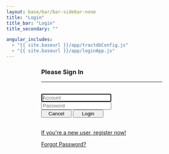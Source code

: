 ```yaml
---
layout: base/bar/bar-sidebar-none
title: "Login"
title_bar: "Login"
title_secondary: ""

angular_includes:
  - "{{ site.baseurl }}/app/tractdbConfig.js"
  - "{{ site.baseurl }}/app/loginApp.js"
---
```


<div ng-app="loginApp" ng-controller="loginController">
  <div class = "container">
    <div class="wrapper">
      <form ng-submit="submitLoginForm()" id="loginForm" name="loginForm" class="form-signin">       
        <h3 class="form-signin-heading">Please Sign In</h3>
        <hr class="colorgraph"><br>
        <input class="form-control" name="account" placeholder="Account" autofocus="" required="" maxlength="20" ng-model="viewModel.account" /><br/>
        <input type="password" class="form-control" name="password" placeholder="Password" required="" maxlength="24" ng-model="viewModel.password" /><br/>  
        <button class="btn btn-small" name="Cancel" value="Cancel">Cancel</button> 
        <button class="btn btn-small btn-primary" name="Login" value="Login" type="submit">Login</button><br/><br/>
        <p><a href = "/register">If you're a new user, register now!</a></p>
        <p><a href = "/forgotPassword">Forgot Password?</a></p>
      </form>
    </div>
  </div>
  <style> 
    .wrapper {    
      margin-top: 20px;
      margin-bottom: 20px;
    }
    form {
      width: 320px;
      margin: 0 auto;
    }
    .btn-small {
      width:80px !important; 
      display: inline !important;
    }
  </style>
</div>
